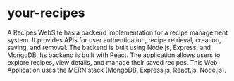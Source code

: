 # your-recipes

A Recipes WebSite has a backend implementation for a recipe management system. It provides APIs for user authentication, recipe retrieval, creation, saving, and removal. The backend is built using Node.js, Express, and MongoDB. Its backend is built with React. The application allows users to explore recipes, view details, and manage their saved recipes.
This Web Application uses the MERN stack (MongoDB, Express.js, React.js, Node.js).